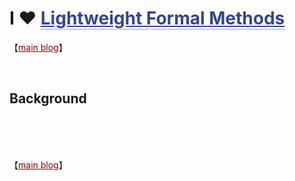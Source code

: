 # I ♥ <a href="https://assets.amazon.science/77/5e/4a7c238f4ce890efdc325df83263/using-lightweight-formal-methods-to-validate-a-key-value-storage-node-in-amazon-s3-2.pdf" style="color: #364491; border-bottom:1px dotted">Lightweight Formal Methods</a>

【<a href="https://blog.jpramos.me" style="color: #8B0000; text-align: right">main blog</a>】

<br>

## Background

<br>

<br>

<br>

【<a href="https://blog.jpramos.me" style="color: #8B0000; text-align: right">main blog</a>】

